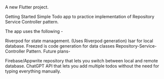 A new Flutter project.

Getting Started
Simple Todo app to practice implementation of Repository Service Controller pattern.

The app uses the following -

Riverpod for state management. (Uses Riverpod generation)
Isar for local database.
Freezed is code generation for data classes
Repository-Service-Controller Pattern.
Future plans-

Firebase/Appwrite repository that lets you switch between local and remote database.
ChatGPT API that lets you add multiple todos without the need for typing everything manually.
